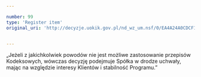 ```yaml
---

number: 99
type: 'Register item'
original_uri: 'http://decyzje.uokik.gov.pl/nd_wz_um.nsf/0/EA4A24A0CDCF1786C12572DD0032940F?OpenDocument'


---
```


„Jeżeli z jakichkolwiek powodów nie jest możliwe zastosowanie przepisów Kodeksowych, wówczas decyzję podejmuje Spółka w drodze uchwały, mając na względzie interesy Klientów i stabilność Programu.”
